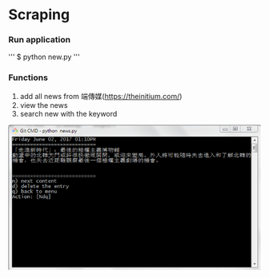 # Scraping
### Run application
'''
  $ python new.py
'''
### Functions
1. add all news from 端傳媒(https://theinitium.com/)
2. view the news 
3. search new with the keyword
  
  ![Image of search](https://github.com/a93701011/Scraping/blob/master/search.PNG)
